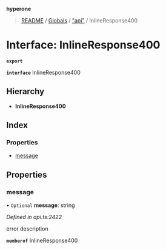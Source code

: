 **hyperone**

> [README](../README.md) / [Globals](../globals.md) / ["api"](../modules/_api_.md) / InlineResponse400

# Interface: InlineResponse400

**`export`** 

**`interface`** InlineResponse400

## Hierarchy

* **InlineResponse400**

## Index

### Properties

* [message](_api_.inlineresponse400.md#message)

## Properties

### message

• `Optional` **message**: string

*Defined in api.ts:2422*

error description

**`memberof`** InlineResponse400

